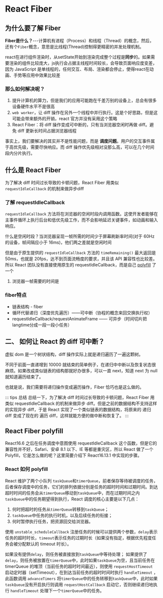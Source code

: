 # React Fiber
## 为什么要了解 Fiber

**Fiber是什么？**---计算机有进程（Process）和线程（Thread）的概念，然后，还有个`Fiber`概念，意思是比线程(Thread)控制得更精密的并发处理机制。

react在进行组件渲染时，从setState开始到渲染完成整个过程是**同步**的。如果需要渲染的组件比较庞大，js执行会占据主线程时间较长，会导致页面响应度变差，因为 JavaScript 是单线程的，任何交互、布局、渲染都会停止，使得react在动画、手势等应用中效果比较差


### 那么如何解决呢？

1. 提升计算机的算力，但是我们的应用可能跑在千差万别的设备上，总会有很多设备硬件水平不是很高
2. `web worker`，让 diff 操作在另外一个线程中并行执行。这是个好思路，但是这可能会带来额外的开销，react 官方并没有采用这个策略
3. React Fiber：将 diff 操作变成可中断的，只有当浏览器空闲时再做 diff。避免 diff 更新长时间占据浏览器线程

事实上，我们要解决的其实并不是性能问题，而是 **调度问题**。用户的交互事件属于高优先级，需要尽快响应。而 diff 操作优先级相对没那么高，可以在几个时间段内分片执行。

## 什么是 React Fiber

为了解决 diff 时间过长导致的卡顿问题，React Fiber 用类似 `requestIdleCallback` 的机制来做异步diff

### 了解 requestIdleCallback

`requestIdleCallback` 方法将在浏览器的空闲时段内调用函数。这使开发者能够在主事件循环上执行后台和低优先级工作，而不会影响延迟关键事件，如动画和输入响应。

什么是空闲时段？当浏览器呈现一帧所需的时间少于屏幕刷新率时间(对于 60Hz 的设备，帧间隔应小于 16ms)，他们两之差就是空闲时间

但是由于原生提供的 `requestIdleCallback` 方法的 `timeRemaining()` 最大返回是 50ms，也就是 20fps，达不到页面流畅度的要求，并且该 API 兼容性也比较差。所以 React 团队没有直接使用原生的 requestIdleCallback，而是自己 [polyfill](https://github.com/facebook/react/blob/master/packages/scheduler/src/forks/SchedulerDOM.js) 了一个

1. 浏览器一帧需要的时间是


### fiber特点
- 链表结构 - fiber
- 循环代替递归（深度优先遍历）——可中断（协程的概念来回交换执行权）
- requestIdleCallback/requestAnimateFrame —— 可异步（时间切片把langtime分成一段一段小任务）

## 二、 如何让 React 的 diff 可中断？

虚拟 dom 是一个树状结构，diff 操作实际上就是递归遍历了一遍这颗树。

不同于前面一直递增到 10000 就结束的简单例子，在递归中中断以及恢复状态很麻烦。如果改成类似链表的结构那就好办很多，可以一直 next，知道 next 为 null 就知道遍历结束了。

也就是说，我们需要将递归操作变成遍历操作，Fiber 恰巧也是这么做的。
 
::: tips 总结
总结一下，为了解决 diff 时间过长导致的卡顿问题，React Fiber 用类似 requestIdleCallback 的机制来做异步 diff。但是之前的数据结构不支持这样的实现异步 diff，于是 React 实现了一个类似链表的数据结构，将原来的 递归 diff 变成了现在的 遍历 diff，这样就能方便的做中断和恢复了。
:::



## React Fiber polyfill

React16.6 之后在任务调度中意图使用 requestIdleCallback 这个函数，但是它的兼容性并不好，Safari、安卓 8.1 以下、IE 等都是重灾区，所以 React 做了一个 Polyfill，它是怎么做的呢？这里简要介绍下 React16.13.1 中实现的步骤。

### React 如何 polyfill

React 维护了两个小队列 `taskQueue`和`timerQueue`，前者保存等待被调度的任务，后者保存调度中的任务，它们的排列依据分别是任务的超时时间和过期时间。到达超时时间的任务会从`timerQueue`移动到`taskQueue`中，而在过期时间之内`taskQueue`中的任务期望得到执行，React 调度的核心主要是以下几点：

1. 何时把超时的任务从`timerQueue`转移到`taskQueue`；
2. `taskQueue`中任务的执行时机，以及后续任务的衔接；
3. 何时暂停执行任务，把资源回交给浏览器。

使用 `unstable_scheduleCallback` 注册任务的时候可以提供两个参数，`delay`表示任务的超时时长，`timeout`表示任务的过期时长（如果没有指定，根据优先程度任务会被分配默认的 timeout 时长）。

如果没有提供`delay`，则任务被直接放到`taskQueue`中等待处理；
如果提供了`delay`，则任务被放置在`timerQueue`中，此时如果`taskQueue`为空，且当前任务在 timerQueue 的堆顶（当前任务的超时时间最近），则使用 `requestHostTimeout` 启动定时器（setTimeout），在到达当前任务的超时时间时执行 `handleTimeout` ，此函数调用 `advanceTimers` 将`timerQueue`中的任务转移到`taskQueue`中，此时如果`taskQueue`没有开启执行则调用 `requestHostCallback` 启动它，否则继续递归地执行 `handleTimeout` 处理下一个`timerQueue`中的任务。

